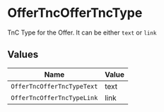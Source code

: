 # OfferTncOfferTncType

TnC Type for the Offer. It can be either `text` or `link`


## Values

| Name                       | Value                      |
| -------------------------- | -------------------------- |
| `OfferTncOfferTncTypeText` | text                       |
| `OfferTncOfferTncTypeLink` | link                       |